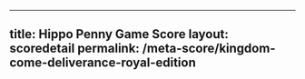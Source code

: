 ---
        
title: Hippo Penny Game Score
layout: scoredetail
permalink: /meta-score/kingdom-come-deliverance-royal-edition
---